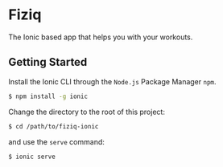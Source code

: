 # Fiziq
The Ionic based app that helps you with your workouts.

## Getting Started
Install the Ionic CLI through the `Node.js` Package Manager `npm`.

```Bash
$ npm install -g ionic
```

Change the directory to the root of this project:

```Bash
$ cd /path/to/fiziq-ionic
```

and use the `serve` command:

```Bash
$ ionic serve
```
